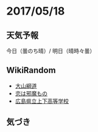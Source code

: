 # 2017/05/18

## 天気予報

今日（曇のち晴）/ 明日（晴時々曇）

## WikiRandom

* [大山綱道](https://ja.wikipedia.org/wiki/%E5%A4%A7%E5%B1%B1%E7%B6%B1%E9%81%93)
* [恋は邪魔もの](https://ja.wikipedia.org/wiki/%E6%81%8B%E3%81%AF%E9%82%AA%E9%AD%94%E3%82%82%E3%81%AE)
* [広島県立上下高等学校](https://ja.wikipedia.org/wiki/%E5%BA%83%E5%B3%B6%E7%9C%8C%E7%AB%8B%E4%B8%8A%E4%B8%8B%E9%AB%98%E7%AD%89%E5%AD%A6%E6%A0%A1)

## 気づき

